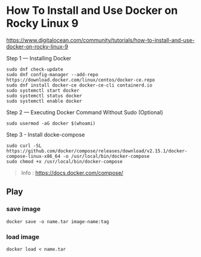 # How To Install and Use Docker on Rocky Linux 9
https://www.digitalocean.com/community/tutorials/how-to-install-and-use-docker-on-rocky-linux-9

Step 1 — Installing Docker

```
sudo dnf check-update
sudo dnf config-manager --add-repo https://download.docker.com/linux/centos/docker-ce.repo
sudo dnf install docker-ce docker-ce-cli containerd.io
sudo systemctl start docker
sudo systemctl status docker
sudo systemctl enable docker
```
Step 2 — Executing Docker Command Without Sudo (Optional)
```
sudo usermod -aG docker $(whoami)
```
Step 3 - Install docke-compose
```
sudo curl -SL https://github.com/docker/compose/releases/download/v2.15.1/docker-compose-linux-x86_64 -o /usr/local/bin/docker-compose
sudo chmod +x /usr/local/bin/docker-compose
```
> Info : https://docs.docker.com/compose/

## Play
### save image
```
docker save -o name.tar image-name:tag
```
### load image
```
docker load < name.tar
```
